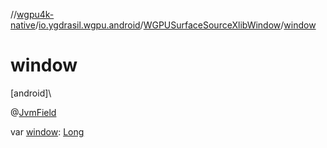 //[wgpu4k-native](../../../index.md)/[io.ygdrasil.wgpu.android](../index.md)/[WGPUSurfaceSourceXlibWindow](index.md)/[window](window.md)

# window

[android]\

@[JvmField](https://kotlinlang.org/api/core/kotlin-stdlib/kotlin.jvm/-jvm-field/index.html)

var [window](window.md): [Long](https://kotlinlang.org/api/core/kotlin-stdlib/kotlin/-long/index.html)